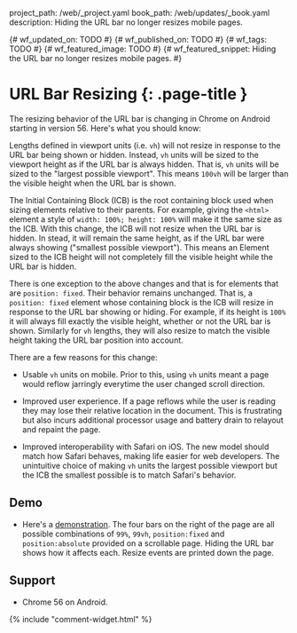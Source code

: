 project_path: /web/_project.yaml
book_path: /web/updates/_book.yaml
description: Hiding the URL bar no longer resizes mobile pages.

{# wf_updated_on: TODO #}
{# wf_published_on: TODO #}
{# wf_tags: TODO #}
{# wf_featured_image: TODO #}
{# wf_featured_snippet: Hiding the URL bar no longer resizes mobile pages. #}

# URL Bar Resizing {: .page-title }

The resizing behavior of the URL bar is changing in Chrome on Android starting
in version 56. Here's what you should know:

Lengths defined in viewport units (i.e. `vh`) will not resize in response
to the URL bar being shown or hidden. Instead, `vh` units will be sized to the
viewport height as if the URL bar is always hidden. That is, `vh` units will be
sized to the "largest possible viewport". This means `100vh` will be larger
than the visible height when the URL bar is shown.

The Initial Containing Block (ICB) is the root containing block used when
sizing elements relative to their parents. For example, giving the `<html>`
element a style of `width: 100%; height: 100%` will make it the same size as
the ICB. With this change, the ICB will not resize when the URL bar is hidden.
In stead, it will remain the same height, as if the URL bar were always showing
("smallest possible viewport"). This means an Element sized to the ICB height
will not completely fill the visible height while the URL bar is hidden.

There is one exception to the above changes and that is for elements that are
`position: fixed`. Their behavior remains unchanged. That is, a `position:
fixed` element whose containing block is the ICB will resize in response to the
URL bar showing or hiding. For example, if its height is `100%` it will always fill
exactly the visible height, whether or not the URL bar is shown. Similarly for
`vh` lengths, they will also resize to match the visible height taking the URL
bar position into account.

There are a few reasons for this change:

* Usable `vh` units on mobile. Prior to this, using `vh`
units meant a page would reflow jarringly everytime the user changed scroll
direction.

* Improved user experience. If a page reflows while the user is reading they
may lose their relative location in the document. This is frustrating but also
incurs additional processor usage and battery drain to relayout and repaint
the page.

* Improved interoperability with Safari on iOS. The new model should match how
Safari behaves, making life easier for web developers. The unintuitive choice
of making `vh` units the largest possible viewport but the ICB the smallest
possible is to match Safari's behavior.

## Demo
* Here's a [demonstration](https://googlechrome.github.io/samples/image-capture/index.html).
The four bars on the right of the page are all possible combinations of `99%`,
`99vh`, `position:fixed` and `position:absolute` provided on a scrollable page.
Hiding the URL bar shows how it affects each. Resize events are printed down
the page.

## Support
* Chrome 56 on Android.

{% include "comment-widget.html" %}
